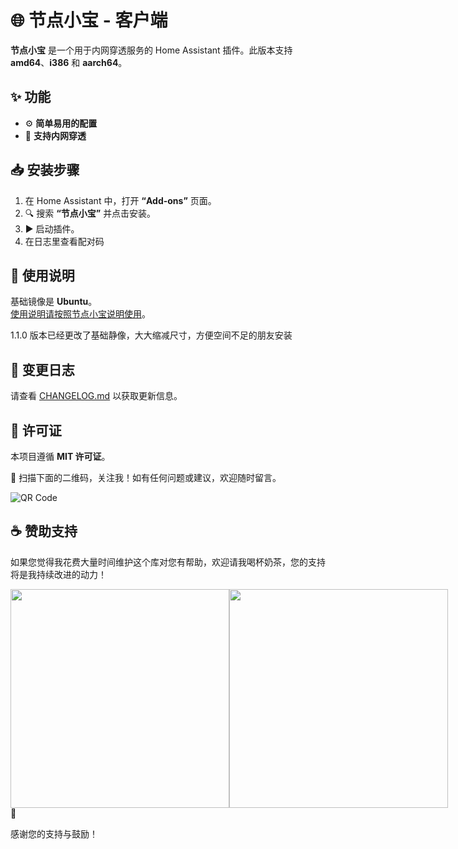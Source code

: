# 🌐 节点小宝 - 客户端

**节点小宝** 是一个用于内网穿透服务的 Home Assistant 插件。此版本支持 **amd64**、**i386** 和 **aarch64**。

## ✨ 功能

- ⚙️ **简单易用的配置**
- 🔄 **支持内网穿透**

## 📥 安装步骤

1. 在 Home Assistant 中，打开 **“Add-ons”** 页面。
2. 🔍 搜索 **“节点小宝”** 并点击安装。
3. ▶️ 启动插件。
4. 在日志里查看配对码

## 📖 使用说明

基础镜像是 **Ubuntu**。  
[使用说明请按照节点小宝说明使用](https://iepose.com/helpcenter_v3/Docker%E9%83%A8%E7%BD%B2%E6%95%99%E7%A8%8B.html#x86_64)。

1.1.0 版本已经更改了基础静像，大大缩减尺寸，方便空间不足的朋友安装

## 📜 变更日志

请查看 [CHANGELOG.md](CHANGELOG.md) 以获取更新信息。

## 📄 许可证

本项目遵循 **MIT 许可证**。

📱 扫描下面的二维码，关注我！如有任何问题或建议，欢迎随时留言。

![QR Code](https://gitee.com/desmond_GT/hassio-addons/raw/main/WeChat_QRCode.png)

## ☕ 赞助支持

如果您觉得我花费大量时间维护这个库对您有帮助，欢迎请我喝杯奶茶，您的支持将是我持续改进的动力！

<div style="display: flex; justify-content: space-between;">
  <img src="https://gitee.com/desmond_GT/hassio-addons/raw/main/1_readme/Ali_Pay.jpg" height="350px" />
  <img src="https://gitee.com/desmond_GT/hassio-addons/raw/main/1_readme/WeChat_Pay.jpg" height="350px" />
</div> 💖

感谢您的支持与鼓励！